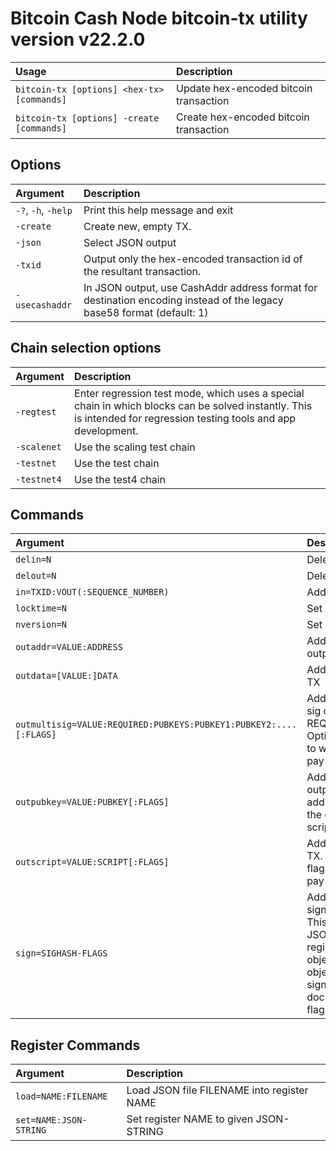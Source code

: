 # Bitcoin Cash Node bitcoin-tx utility version v22.2.0

| Usage                                      | Description                            |
| :----------------------------------------- | :------------------------------------- |
| `bitcoin-tx [options] <hex-tx> [commands]` | Update hex-encoded bitcoin transaction |
| `bitcoin-tx [options] -create [commands]`  | Create hex-encoded bitcoin transaction |

Options
-------

| Argument            | Description                                                                                                           |
| :------------------ | :-------------------------------------------------------------------------------------------------------------------- |
| `-?`, `-h`, `-help` | Print this help message and exit                                                                                      |
| `-create`           | Create new, empty TX.                                                                                                 |
| `-json`             | Select JSON output                                                                                                    |
| `-txid`             | Output only the hex-encoded transaction id of the resultant transaction.                                              |
| `-usecashaddr`      | In JSON output, use CashAddr address format for destination encoding instead of the legacy base58 format (default: 1) |

Chain selection options
-----------------------

| Argument    | Description                                                                                                                                                        |
| :---------- | :----------------------------------------------------------------------------------------------------------------------------------------------------------------- |
| `-regtest`  | Enter regression test mode, which uses a special chain in which blocks can be solved instantly. This is intended for regression testing tools and app development. |
| `-scalenet` | Use the scaling test chain                                                                                                                                         |
| `-testnet`  | Use the test chain                                                                                                                                                 |
| `-testnet4` | Use the test4 chain                                                                                                                                                |

Commands
--------

| Argument                                                          | Description                                                                                                                                                                                                  |
| :---------------------------------------------------------------- | :----------------------------------------------------------------------------------------------------------------------------------------------------------------------------------------------------------- |
| `delin=N`                                                         | Delete input N from TX                                                                                                                                                                                       |
| `delout=N`                                                        | Delete output N from TX                                                                                                                                                                                      |
| `in=TXID:VOUT(:SEQUENCE_NUMBER)`                                  | Add input to TX                                                                                                                                                                                              |
| `locktime=N`                                                      | Set TX lock time to N                                                                                                                                                                                        |
| `nversion=N`                                                      | Set TX version to N                                                                                                                                                                                          |
| `outaddr=VALUE:ADDRESS`                                           | Add address-based output to TX                                                                                                                                                                               |
| `outdata=[VALUE:]DATA`                                            | Add data-based output to TX                                                                                                                                                                                  |
| `outmultisig=VALUE:REQUIRED:PUBKEYS:PUBKEY1:PUBKEY2:....[:FLAGS]` | Add Pay To n-of-m Multi-sig output to TX. n = REQUIRED, m = PUBKEYS. Optionally add the "S" flag to wrap the output in a pay-to-script-hash.                                                                 |
| `outpubkey=VALUE:PUBKEY[:FLAGS]`                                  | Add pay-to-pubkey output to TX. Optionally add the "S" flag to wrap the output in a pay-to-script-hash.                                                                                                      |
| `outscript=VALUE:SCRIPT[:FLAGS]`                                  | Add raw script output to TX. Optionally add the "S" flag to wrap the output in a pay-to-script-hash.                                                                                                         |
| `sign=SIGHASH-FLAGS`                                              | Add zero or more signatures to transaction. This command requires JSON registers:prevtxs=JSON object, privatekeys=JSON object. See signrawtransactionwithkey docs for format of sighash flags, JSON objects. |

Register Commands
-----------------

| Argument               | Description                                |
| :--------------------- | :----------------------------------------- |
| `load=NAME:FILENAME`   | Load JSON file FILENAME into register NAME |
| `set=NAME:JSON-STRING` | Set register NAME to given JSON-STRING     |

